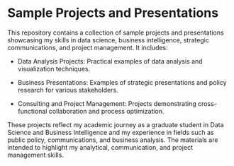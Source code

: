 # Sample Projects and Presentations
This repository contains a collection of sample projects and presentations showcasing my skills in data science, business intelligence, strategic communications, and project management. It includes:  

- Data Analysis Projects: Practical examples of data analysis and visualization techniques.   

- Business Presentations: Examples of strategic presentations and policy research for various stakeholders.  

- Consulting and Project Management: Projects demonstrating cross-functional collaboration and process optimization.  


These projects reflect my academic journey as a graduate student in Data Science and Business Intelligence and my experience in fields such as public policy, communications, and business analysis. The materials are intended to highlight my analytical, communication, and project management skills.  
